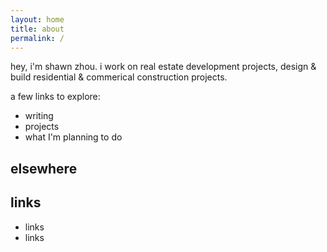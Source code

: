 ```yaml
---
layout: home
title: about
permalink: /
---
```


hey, i'm shawn zhou. i work on real estate development projects, design & build residential & commerical construction projects. 

a few links to explore:

- writing
- projects
- what I'm planning to do

## elsewhere

## links

- links
- links
